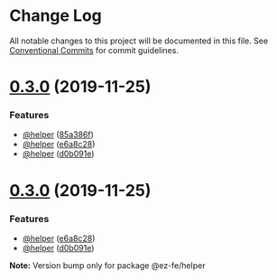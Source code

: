 # Change Log

All notable changes to this project will be documented in this file.
See [Conventional Commits](https://conventionalcommits.org) for commit guidelines.

# [0.3.0](https://github.com/ez-fe/ez/compare/v0.2.0...v0.3.0) (2019-11-25)


### Features

* [@helper](https://github.com/helper) ([85a386f](https://github.com/ez-fe/ez/commit/85a386fdad601e2856e9834fea1ec5c816db9ac1))
* [@helper](https://github.com/helper) ([e6a8c28](https://github.com/ez-fe/ez/commit/e6a8c286dbb045cf7b1e64ecb3f9c68c4caeb9c6))
* [@helper](https://github.com/helper) ([d0b091e](https://github.com/ez-fe/ez/commit/d0b091eb8acd5c7e38759917997bb73c1d2b5d10))





# [0.3.0](https://github.com/ez-fe/ez/compare/v0.2.0...v0.3.0) (2019-11-25)


### Features

* [@helper](https://github.com/helper) ([e6a8c28](https://github.com/ez-fe/ez/commit/e6a8c286dbb045cf7b1e64ecb3f9c68c4caeb9c6))
* [@helper](https://github.com/helper) ([d0b091e](https://github.com/ez-fe/ez/commit/d0b091eb8acd5c7e38759917997bb73c1d2b5d10))







**Note:** Version bump only for package @ez-fe/helper
